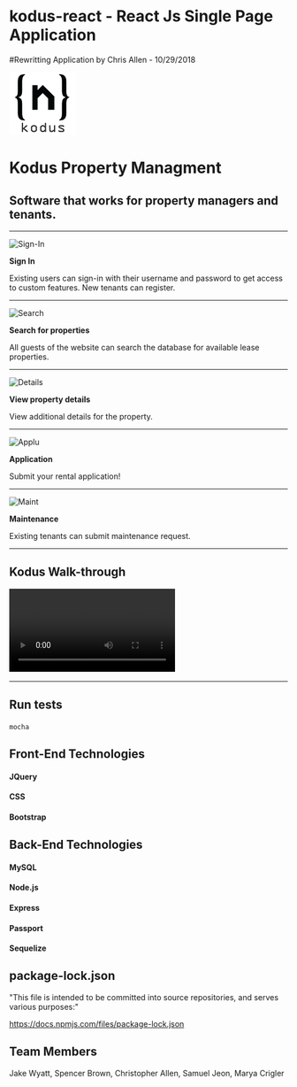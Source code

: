 # kodus-react - React Js Single Page Application

#Rewritting Application by Chris Allen - 10/29/2018

![Logo ](/public/assets/images/rm_koduslogo.png)
# Kodus Property Managment


## Software that works for property managers and tenants.

---------
![Sign-In ](/public/assets/images/rm_sign_in.png)
<p>
<b> Sign In </b>
</p>
 Existing users can sign-in with their username and password to get access to custom features. New tenants can register.

---------
![Search ](/public/assets/images/rm_search.png)
<p>
<b> Search for properties </b>
</p>
 All guests of the website can search the database for available lease properties.

---------
![Details ](/public/assets/images/rm_details.png)
<p>
<b> View property details </b>
</p>
 View additional details for the property.

---------
![Applu ](/public/assets/images/rm_form.png)
<p>
<b> Application </b>
</p>
Submit your rental application!

---------
![Maint ](/public/assets/images/rm_form.png)
<p>
<b> Maintenance </b>
</p>
Existing tenants can submit maintenance request.

---------

## Kodus Walk-through

![Demo ](/public/assets/images/KodusDemo.mp4)

---------

## Run tests

`mocha`

## Front-End Technologies

#### JQuery
#### CSS
#### Bootstrap



## Back-End Technologies

#### MySQL
#### Node.js
#### Express
#### Passport
#### Sequelize


## package-lock.json

"This file is intended to be committed into source repositories, and serves various purposes:"

https://docs.npmjs.com/files/package-lock.json


## Team Members
Jake Wyatt, Spencer Brown, Christopher Allen, Samuel Jeon, Marya Crigler
